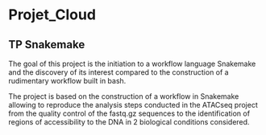 # Projet_Cloud
## TP Snakemake
The goal of this project is the initiation to a workflow language Snakemake and the discovery of its interest compared to the construction of a rudimentary workflow built in bash. 

The project is based on the construction of a workflow in Snakemake allowing to reproduce the analysis steps conducted in the ATACseq project from the quality control of the fastq.gz sequences to the identification of regions of accessibility to the DNA in 2 biological conditions considered.

